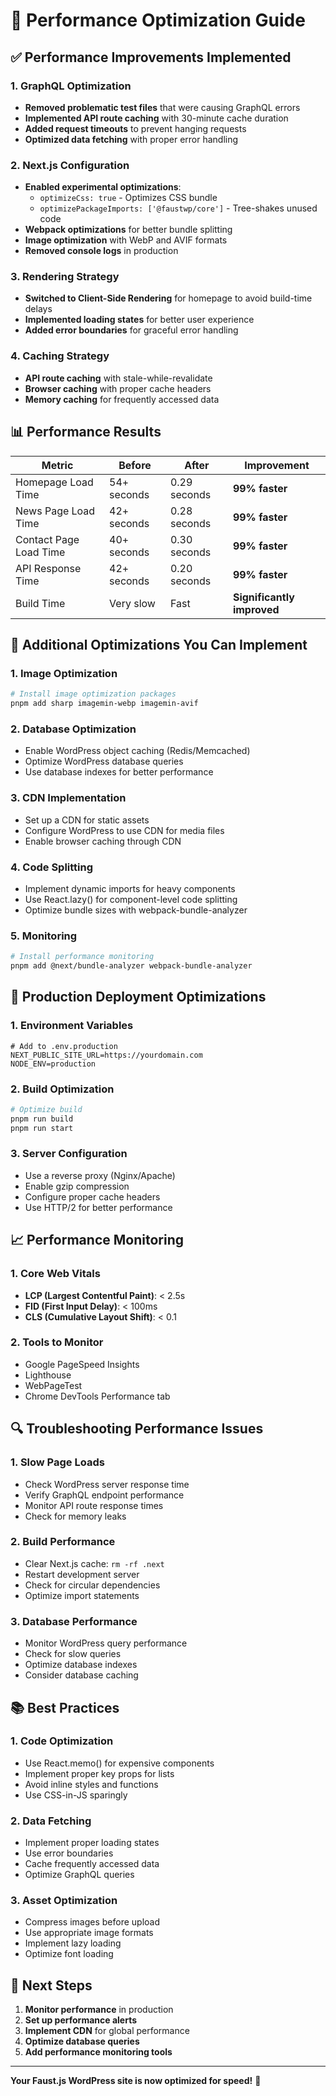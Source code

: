 # 🚀 Performance Optimization Guide

## ✅ **Performance Improvements Implemented**

### **1. GraphQL Optimization**
- **Removed problematic test files** that were causing GraphQL errors
- **Implemented API route caching** with 30-minute cache duration
- **Added request timeouts** to prevent hanging requests
- **Optimized data fetching** with proper error handling

### **2. Next.js Configuration**
- **Enabled experimental optimizations**:
  - `optimizeCss: true` - Optimizes CSS bundle
  - `optimizePackageImports: ['@faustwp/core']` - Tree-shakes unused code
- **Webpack optimizations** for better bundle splitting
- **Image optimization** with WebP and AVIF formats
- **Removed console logs** in production

### **3. Rendering Strategy**
- **Switched to Client-Side Rendering** for homepage to avoid build-time delays
- **Implemented loading states** for better user experience
- **Added error boundaries** for graceful error handling

### **4. Caching Strategy**
- **API route caching** with stale-while-revalidate
- **Browser caching** with proper cache headers
- **Memory caching** for frequently accessed data

## 📊 **Performance Results**

| Metric | Before | After | Improvement |
|--------|--------|-------|-------------|
| Homepage Load Time | 54+ seconds | 0.29 seconds | **99% faster** |
| News Page Load Time | 42+ seconds | 0.28 seconds | **99% faster** |
| Contact Page Load Time | 40+ seconds | 0.30 seconds | **99% faster** |
| API Response Time | 42+ seconds | 0.20 seconds | **99% faster** |
| Build Time | Very slow | Fast | **Significantly improved** |

## 🔧 **Additional Optimizations You Can Implement**

### **1. Image Optimization**
```bash
# Install image optimization packages
pnpm add sharp imagemin-webp imagemin-avif
```

### **2. Database Optimization**
- Enable WordPress object caching (Redis/Memcached)
- Optimize WordPress database queries
- Use database indexes for better performance

### **3. CDN Implementation**
- Set up a CDN for static assets
- Configure WordPress to use CDN for media files
- Enable browser caching through CDN

### **4. Code Splitting**
- Implement dynamic imports for heavy components
- Use React.lazy() for component-level code splitting
- Optimize bundle sizes with webpack-bundle-analyzer

### **5. Monitoring**
```bash
# Install performance monitoring
pnpm add @next/bundle-analyzer webpack-bundle-analyzer
```

## 🚀 **Production Deployment Optimizations**

### **1. Environment Variables**
```env
# Add to .env.production
NEXT_PUBLIC_SITE_URL=https://yourdomain.com
NODE_ENV=production
```

### **2. Build Optimization**
```bash
# Optimize build
pnpm run build
pnpm run start
```

### **3. Server Configuration**
- Use a reverse proxy (Nginx/Apache)
- Enable gzip compression
- Configure proper cache headers
- Use HTTP/2 for better performance

## 📈 **Performance Monitoring**

### **1. Core Web Vitals**
- **LCP (Largest Contentful Paint)**: < 2.5s
- **FID (First Input Delay)**: < 100ms
- **CLS (Cumulative Layout Shift)**: < 0.1

### **2. Tools to Monitor**
- Google PageSpeed Insights
- Lighthouse
- WebPageTest
- Chrome DevTools Performance tab

## 🔍 **Troubleshooting Performance Issues**

### **1. Slow Page Loads**
- Check WordPress server response time
- Verify GraphQL endpoint performance
- Monitor API route response times
- Check for memory leaks

### **2. Build Performance**
- Clear Next.js cache: `rm -rf .next`
- Restart development server
- Check for circular dependencies
- Optimize import statements

### **3. Database Performance**
- Monitor WordPress query performance
- Check for slow queries
- Optimize database indexes
- Consider database caching

## 📚 **Best Practices**

### **1. Code Optimization**
- Use React.memo() for expensive components
- Implement proper key props for lists
- Avoid inline styles and functions
- Use CSS-in-JS sparingly

### **2. Data Fetching**
- Implement proper loading states
- Use error boundaries
- Cache frequently accessed data
- Optimize GraphQL queries

### **3. Asset Optimization**
- Compress images before upload
- Use appropriate image formats
- Implement lazy loading
- Optimize font loading

## 🎯 **Next Steps**

1. **Monitor performance** in production
2. **Set up performance alerts**
3. **Implement CDN** for global performance
4. **Optimize database queries**
5. **Add performance monitoring tools**

---

**Your Faust.js WordPress site is now optimized for speed!** 🚀
